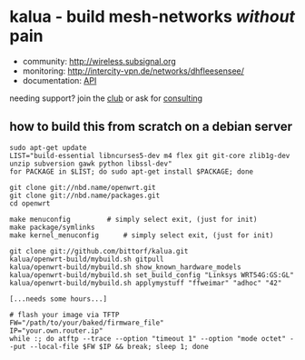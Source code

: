 kalua - build mesh-networks _without_ pain
==========================================

* community: http://wireless.subsignal.org
* monitoring: http://intercity-vpn.de/networks/dhfleesensee/
* documentation: [API](http://wireless.subsignal.org/index.php?title=Firmware-Dokumentation_API)

needing support?
join the [club](http://blog.maschinenraum.tk) or ask for [consulting](http://bittorf-wireless.de)


how to build this from scratch on a debian server
-------------------------------------------------

	sudo apt-get update
	LIST="build-essential libncurses5-dev m4 flex git git-core zlib1g-dev unzip subversion gawk python libssl-dev"
	for PACKAGE in $LIST; do sudo apt-get install $PACKAGE; done
	
	git clone git://nbd.name/openwrt.git
	git clone git://nbd.name/packages.git
	cd openwrt
	
	make menuconfig			# simply select exit, (just for init)
	make package/symlinks
	make kernel_menuconfig		# simply select exit, (just for init)
	
	git clone git://github.com/bittorf/kalua.git
	kalua/openwrt-build/mybuild.sh gitpull
	kalua/openwrt-build/mybuild.sh show_known_hardware_models
	kalua/openwrt-build/mybuild.sh set_build_config "Linksys WRT54G:GS:GL"
	kalua/openwrt-build/mybuild.sh applymystuff "ffweimar" "adhoc" "42"
	
	[...needs some hours...]

	# flash your image via TFTP
	FW="/path/to/your/baked/firmware_file"
	IP="your.own.router.ip"
	while :; do atftp --trace --option "timeout 1" --option "mode octet" --put --local-file $FW $IP && break; sleep 1; done
